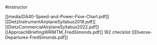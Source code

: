 #instructor

[[media/DA40-Speed-and-Power-Flow-Chart.pdf]]
[[DietzInstrumentAirplaneSyllabus2018.pdf]]
[[DietzCommercialAirplaneSyllabus2022.pdf]]
[[ApproachBriefingWRIMTM_FredSimonds.pdf]]
182 checklist 
[[Diverse-Departures-FredSimonds.pdf]]